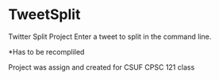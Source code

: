 # TweetSplit
Twitter Split Project
Enter a tweet to split in the command line.

*Has to be recompliled

Project was assign and created for CSUF CPSC 121 class
